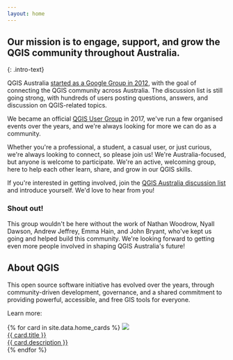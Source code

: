 ```yaml
---
layout: home
---
```


## Our mission is to engage, support, and grow the QGIS community throughout Australia.
{: .intro-text}

QGIS Australia <a href="https://groups.google.com/g/australian-qgis-user-group/c/KqidzAkCamw" target="_blank">started as a Google Group in 2012</a>, with the goal of connecting the QGIS community across Australia. The discussion list is still going strong, with hundreds of users posting questions, answers, and discussion on QGIS-related topics.

We became an official <a href="https://www.qgis.org/community/groups/" target="_blank">QGIS User Group</a> in 2017, we've run a few organised events over the years, and we're always looking for more we can do as a community.

Whether you're a professional, a student, a casual user, or just curious, we're always looking to connect, so please join us! We're Australia-focused, but anyone is welcome to participate. We're an active, welcoming group, here to help each other learn, share, and grow in our QGIS skills.

If you're interested in getting involved, join the <a href="https://groups.google.com/g/australian-qgis-user-group" target="_blank">QGIS Australia discussion list</a> and introduce yourself. We'd love to hear from you!

<div class="feature">
<h3>Shout out!</h3>
<p>This group wouldn't be here without the work of Nathan Woodrow, Nyall Dawson, Andrew Jeffrey, Emma Hain, and John Bryant, who've kept us going and helped build this community. We're looking forward to getting even more people involved in shaping QGIS Australia's future!</p>
</div>

<div>
<h2>About QGIS</h2>
<p>This open source software initiative has evolved over the years, through community-driven development, governance, and a shared commitment to providing powerful, accessible, and free GIS tools for everyone.</p>
<p>Learn more:</p>
    <div class="resource-grid">
        <div class="grid md:grid-cols-3">
    {% for card in site.data.home_cards %}
            <a class="resource-card" target="_blank" href="{{ card.link }}">
              <img src="/assets/img/home/{{ card.thumbnail }}" />
              <div class="resource-card-text">
                <div class="resource-title">{{ card.title }}</div>
                <div class="resource-desc">{{ card.description }}</div>
              </div>
            </a>
    {% endfor %}
        </div>
    </div>
  </div>
